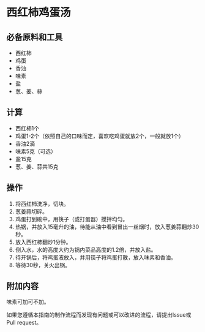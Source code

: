 # 西红柿鸡蛋汤

## 必备原料和工具

- 西红柿
- 鸡蛋
- 香油
- 味素
- 盐
- 葱、姜、蒜

## 计算

- 西红柿1个
- 鸡蛋1-2个（依照自己的口味而定，喜欢吃鸡蛋就放2个，一般就放1个）
- 香油2滴
- 味素5克（可选）
- 盐15克
- 葱、姜、蒜共15克

## 操作

1. 将西红柿洗净，切块。
2. 葱姜蒜切碎。
3. 鸡蛋打到碗中，用筷子（或打蛋器）搅拌均匀。
4. 热锅，并放入15毫升的油，待能从油中看到冒出一丝烟时，放入葱姜蒜翻炒30秒。
5. 放入西红柿翻炒1分钟。
6. 倒入水，水的高度大约为锅内菜品高度的1.2倍，并放入盐。
7. 待开锅后，将鸡蛋液放入，并用筷子将鸡蛋打散，放入味素和香油。
8. 等待30秒，关火出锅。

## 附加内容

味素可加可不加。

如果您遵循本指南的制作流程而发现有问题或可以改进的流程，请提出Issue或Pull request。